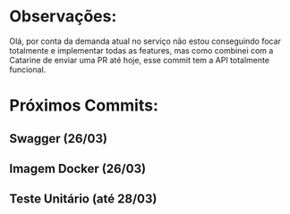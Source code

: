 # Observações:

Olá, por conta da demanda atual no serviço não estou conseguindo focar totalmente e implementar todas as features, mas como combinei com a Catarine de enviar uma PR até hoje, esse commit tem a API totalmente funcional.

# Próximos Commits:

## Swagger (26/03)
## Imagem Docker (26/03)
## Teste Unitário (até 28/03)